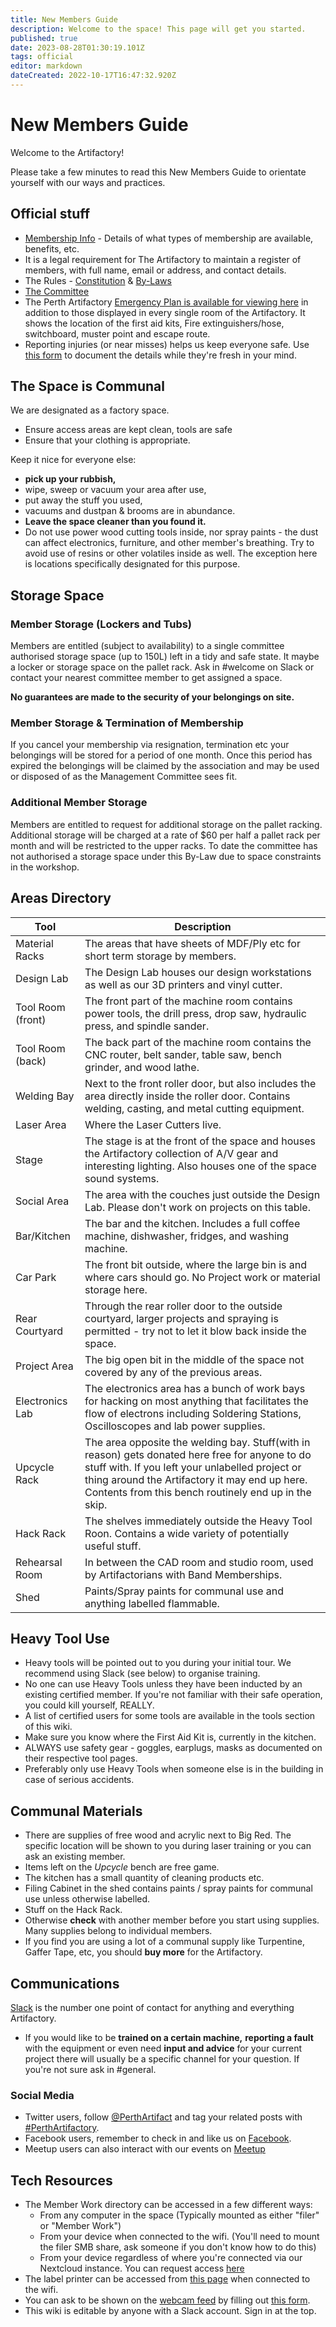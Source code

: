 ```yaml
---
title: New Members Guide
description: Welcome to the space! This page will get you started.
published: true
date: 2023-08-28T01:30:19.101Z
tags: official
editor: markdown
dateCreated: 2022-10-17T16:47:32.920Z
---
```


# New Members Guide

Welcome to the Artifactory!

Please take a few minutes to read this New Members Guide to orientate yourself with our ways and practices.

## Official stuff

* [Membership Info](/docs/policies/classes_of_membership) - Details of what types of membership are available, benefits, etc.
* It is a legal requirement for The Artifactory to maintain a register of members, with full name, email or address, and contact details.
* The Rules - [Constitution](/constitution) & [By-Laws](/committeerulings)
* [The Committee](/docs/committee/home)
* The Perth Artifactory [Emergency Plan is available for viewing here](https://wiki.artifactory.org.au/lib/exe/fetch.php?media=events:artifactory_emergency_plan_-_june_2019.png) in addition to those displayed in every single room of the Artifactory. It shows the location of the first aid kits, Fire extinguishers/hose, switchboard, muster point and escape route.
* Reporting injuries (or near misses) helps us keep everyone safe. Use [this form](https://cloud.artifactory.org.au/apps/forms/62rTWpZH4fr5di2H) to document the details while they're fresh in your mind.

## The Space is Communal

We are designated as a factory space.

* Ensure access areas are kept clean, tools are safe
* Ensure that your clothing is appropriate.

Keep it nice for everyone else:

* **pick up your rubbish,**
* wipe, sweep or vacuum your area after use,
* put away the stuff you used,
* vacuums and dustpan & brooms are in abundance.
* **Leave the space cleaner than you found it.**
* Do not use power wood cutting tools inside, nor spray paints - the dust can affect electronics, furniture, and other member's breathing. Try to avoid use of resins or other volatiles inside as well. The exception here is locations specifically designated for this purpose.

## Storage Space

### Member Storage (Lockers and Tubs)

Members are entitled (subject to availability) to a single committee authorised storage space (up to 150L) left in a tidy and safe state. It maybe a locker or storage space on the pallet rack. Ask in #welcome on Slack or contact your nearest committee member to get assigned a space.

**No guarantees are made to the security of your belongings on site.**

### Member Storage & Termination of Membership

If you cancel your membership via resignation, termination etc your belongings will be stored for a period of one month. Once this period has expired the belongings will be claimed by the association and may be used or disposed of as the Management Committee sees fit.

### Additional Member Storage

Members are entitled to request for additional storage on the pallet racking. Additional storage will be charged at a rate of \$60 per half a pallet rack per month and will be restricted to the upper racks. To date the committee has not authorised a storage space under this By-Law due to space constraints in the workshop.

## Areas Directory

| Tool                                | Description                                                           |
| ----------------------------------- | --------------------------------------------------------------------- |
| Material Racks    | The areas that have sheets of MDF/Ply etc for short term storage by members. |
| Design Lab        | The Design Lab houses our design workstations as well as our 3D printers and vinyl cutter. |
| Tool Room (front) | The front part of the machine room contains power tools, the drill press, drop saw, hydraulic press, and spindle sander. |
| Tool Room (back)  | The back part of the machine room contains the CNC router, belt sander, table saw, bench grinder, and wood lathe. |
| Welding Bay       | Next to the front roller door, but also includes the area directly inside the roller door. Contains welding, casting, and metal cutting equipment. |
| Laser Area        | Where the Laser Cutters live. |
| Stage             | The stage is at the front of the space and houses the Artifactory collection of A/V gear and interesting lighting. Also houses one of the space sound systems. |
| Social Area       | The area with the couches just outside the Design Lab. Please don't work on projects on this table. |
| Bar/Kitchen       | The bar and the kitchen. Includes a full coffee machine, dishwasher, fridges, and washing machine. |
| Car Park          | The front bit outside, where the large bin is and where cars should go. No Project work or material storage here. |
| Rear Courtyard    | Through the rear roller door to the outside courtyard, larger projects and spraying is permitted - try not to let it blow back inside the space. |
| Project Area      | The big open bit in the middle of the space not covered by any of the previous areas. |
| Electronics Lab   | The electronics area has a bunch of work bays for hacking on most anything that facilitates the flow of electrons including Soldering Stations, Oscilloscopes and lab power supplies. |
| Upcycle Rack     | The area opposite the welding bay. Stuff(with in reason) gets donated here free for anyone to do stuff with. If you left your unlabelled project or thing around the Artifactory it may end up here. Contents from this bench routinely end up in the skip. |
| Hack Rack         | The shelves immediately outside the Heavy Tool Roon. Contains a wide variety of potentially useful stuff. |
| Rehearsal Room    | In between the CAD room and studio room, used by Artifactorians with Band Memberships. |
| Shed              | Paints/Spray paints for communal use and anything labelled flammable. |

## Heavy Tool Use                 

* Heavy tools will be pointed out to you during your initial tour. We recommend using Slack (see below) to organise training.
* No one can use Heavy Tools unless they have been inducted by an existing certified member. If you're not familiar with their safe operation, you could kill yourself, REALLY.
* A list of certified users for some tools are available in the tools section of this wiki.
* Make sure you know where the First Aid Kit is, currently in the kitchen.
* ALWAYS use safety gear - goggles, earplugs, masks as documented on their respective tool pages.
* Preferably only use Heavy Tools when someone else is in the building in case of serious accidents.

## Communal Materials

* There are supplies of free wood and acrylic next to Big Red. The specific location will be shown to you during laser training or you can ask an existing member.
* Items left on the *Upcycle* bench are free game.
* The kitchen has a small quantity of cleaning products etc.
* Filing Cabinet in the shed contains paints / spray paints for communal use unless otherwise labelled.
* Stuff on the Hack Rack.
* Otherwise **check** with another member before you start using supplies. Many supplies belong to individual members.
* If you find you are using a lot of a communal supply like Turpentine, Gaffer Tape, etc, you should **buy more** for the Artifactory.

## Communications

[Slack](https://perart.io/slack) is the number one point of contact for anything and everything Artifactory.

* If you would like to be **trained on a certain machine,** **reporting a fault** with the equipment or even need **input and advice** for your current project there will usually be a specific channel for your question. If you're not sure ask in #general.

### Social Media

* Twitter users, follow [@PerthArtifact](https://twitter.com/PerthArtifact) and tag your related posts with [#PerthArtifactory](https://twitter.com/search?q=#PerthArtifactory).
* Facebook users, remember to check in and like us on [Facebook](https://facebook.com/perthartifactory).
* Meetup users can also interact with our events on [Meetup](https://www.meetup.com/en-AU/Perth-Artifactory/)

## Tech Resources

* The Member Work directory can be accessed in a few different ways:
  * From any computer in the space (Typically mounted as either "filer" or "Member Work")
  * From your device when connected to the wifi. (You'll need to mount the filer SMB share, ask someone if you don't know how to do this)
  * From your device regardless of where you're connected via our Nextcloud instance. You can request access [here](https://cloud.artifactory.org.au/apps/forms/CRDidNysNjBwbwKN)
* The label printer can be accessed from [this page](https://i.perart.io/label) when connected to the wifi.
* You can ask to be shown on the [webcam feed](https://space.artifactory.org.au/) by filling out [this form](https://cloud.artifactory.org.au/apps/forms/CSNEkreDRn9GNgw3).
* This wiki is editable by anyone with a Slack account. Sign in at the top.
